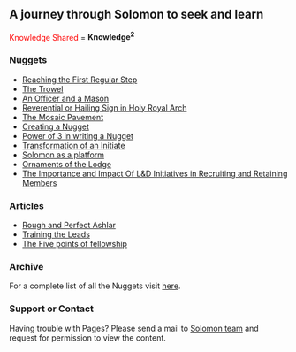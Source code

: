 ## A journey through Solomon to seek and learn

<span style="color:red">Knowledge Shared</span> = **Knowledge<sup>2</sup>**



### Nuggets
- [Reaching the First Regular Step](https://drive.google.com/file/d/1iwESjCmaUFpSzgB2_lMrGd_mKMtt25ey/view?usp=sharing)
- [The Trowel](https://drive.google.com/file/d/1a1uJxBL73GGV-rjmk6oA4l0SJbFD5v3j/view?usp=sharing)
- [An Officer and a Mason](https://drive.google.com/file/d/1BM8blOwyv7KVbtsxCPDaRiAtt-Sy6FcQ/view?usp=sharing)
- [Reverential or Hailing Sign in Holy Royal Arch](https://drive.google.com/file/d/18ogy0IREGs6h12BTx6-eheB83mksDpKv/view?usp=sharing)
- [The Mosaic Pavement](https://drive.google.com/file/d/1Iw1jpqF36n5EJVcOAQS1tDvvyVlIYUAF/view?usp=sharing)
- [Creating a Nugget](https://drive.google.com/file/d/1Hu469imiceIvzgLzJhlolw5i0eKbnWUX/view?usp=sharing)
- [Power of 3 in writing a Nugget](https://drive.google.com/file/d/1KgkWl9_0bxC3c30akhFx2_PjCA07gKV_/view?usp=sharing)
- [Transformation of an Initiate](https://drive.google.com/file/d/1AJUIlUXqGsjH1LGNQ8hAVZ7pyb9bLGtB/view?usp=sharing)
- [Solomon as a platform](https://drive.google.com/file/d/1oPo19TzWzdxjBY7YNT27hjfnQh7jBlSY/view?usp=sharing)
- [Ornaments of the Lodge](https://drive.google.com/file/d/1TdC9G8GPeEnyBEH6YB6Fl0b6qiCPtvjF/view?usp=sharing)
- [The Importance and Impact Of L&D Initiatives in Recruiting and Retaining Members](https://drive.google.com/file/d/1nnegkBkxQe5B_TenvJczQMYuf8Y7XYpz/view?usp=sharing)


### Articles
- [Rough and Perfect Ashlar](https://drive.google.com/file/d/1wsKWVqiPKJBq59WJMGjUa8_MonJRpz0I/view?usp=sharing)
- [Training the Leads](https://drive.google.com/file/d/1KHwT-wOQDGrq-ECmS684kaDODAHJo1JE/view?usp=sharing)
- [The Five points of fellowship](https://drive.google.com/file/d/1J2G3bADYAYQCB8TF5stHwtL9U5EXwnw5/view?usp=sharing)


### Archive

For a complete list of all the Nuggets visit [here](https://drive.google.com/drive/folders/147uXBFWWlQIHzXuBEpQRmcC8zFldPIxi).

### Support or Contact

Having trouble with Pages? Please send a mail to  [Solomon team](mailto:asksolomon@dglofmadras.org) and request for permission to view the content.
